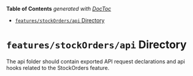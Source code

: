 <!-- START doctoc generated TOC please keep comment here to allow auto update -->
<!-- DON'T EDIT THIS SECTION, INSTEAD RE-RUN doctoc TO UPDATE -->

**Table of Contents** _generated with [DocToc](https://github.com/thlorenz/doctoc)_

- [`features/stockOrders/api` Directory](#featuresstockordersapi-directory)

<!-- END doctoc generated TOC please keep comment here to allow auto update -->

# `features/stockOrders/api` Directory

The api folder should contain exported API request declarations and api hooks related to the StockOrders feature.
